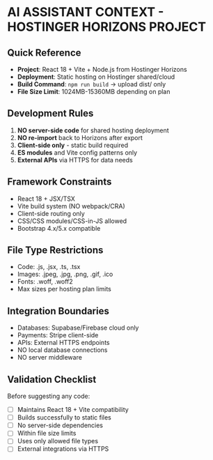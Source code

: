 # AI ASSISTANT CONTEXT - HOSTINGER HORIZONS PROJECT

## Quick Reference
- **Project**: React 18 + Vite + Node.js from Hostinger Horizons
- **Deployment**: Static hosting on Hostinger shared/cloud
- **Build Command**: `npm run build` → upload dist/ only
- **File Size Limit**: 1024MB-15360MB depending on plan

## Development Rules
1. **NO server-side code** for shared hosting deployment
2. **NO re-import** back to Horizons after export
3. **Client-side only** - static build required
4. **ES modules** and Vite config patterns only
5. **External APIs** via HTTPS for data needs

## Framework Constraints
- React 18 + JSX/TSX
- Vite build system (NO webpack/CRA)
- Client-side routing only
- CSS/CSS modules/CSS-in-JS allowed
- Bootstrap 4.x/5.x compatible

## File Type Restrictions
- Code: .js, .jsx, .ts, .tsx
- Images: .jpeg, .jpg, .png, .gif, .ico
- Fonts: .woff, .woff2
- Max sizes per hosting plan limits

## Integration Boundaries
- Databases: Supabase/Firebase cloud only
- Payments: Stripe client-side
- APIs: External HTTPS endpoints
- NO local database connections
- NO server middleware

## Validation Checklist
Before suggesting any code:
- [ ] Maintains React 18 + Vite compatibility
- [ ] Builds successfully to static files
- [ ] No server-side dependencies
- [ ] Within file size limits
- [ ] Uses only allowed file types
- [ ] External integrations via HTTPS
